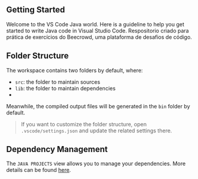 ## Getting Started

Welcome to the VS Code Java world. Here is a guideline to help you get started to write Java code in Visual Studio Code.
Respositorio criado para prática de exercícios do Beecrowd, uma plataforma de desafios de código.

## Folder Structure

The workspace contains two folders by default, where:

- `src`: the folder to maintain sources
- `lib`: the folder to maintain dependencies
- 

Meanwhile, the compiled output files will be generated in the `bin` folder by default.

> If you want to customize the folder structure, open `.vscode/settings.json` and update the related settings there.

## Dependency Management

The `JAVA PROJECTS` view allows you to manage your dependencies. More details can be found [here](https://github.com/microsoft/vscode-java-dependency#manage-dependencies).
